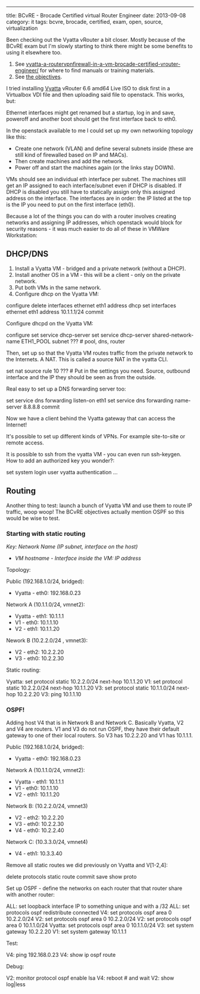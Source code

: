 ---
title: BCvRE - Brocade Certified virtual Router Engineer
date: 2013-09-08
category: it
tags: bcvre, brocade, certified, exam, open, source, virtualization

Been checking out the Vyatta vRouter a bit closer. Mostly because of the BCvRE exam but I'm slowly starting to think there might be some benefits to using it elsewhere too.

1. See [vyatta-a-routervpnfirewall-in-a-vm-brocade-certified-vrouter-engineer/](http://www.guldmyr.com/blog/vyatta-a-routervpnfirewall-in-a-vm-brocade-certified-vrouter-engineer/) for where to find manuals or training materials.
2. See [the objectives](http://www.guldmyr.com/blog/?p=2041).

I tried installing [Vyatta](http://vyatta.com/ "http://vyatta.com/") vRouter 6.6 amd64 Live ISO to disk first in a Virtualbox VDI file and then uploading said file to openstack. This works, but:

Ethernet interfaces might get renamed but a startup, log in and save, poweroff and another boot should get the first interface back to eth0.

In the openstack available to me I could set up my own networking topology like this:

- Create one network (VLAN) and define several subnets inside (these are still kind of firewalled based on IP and MACs).
- Then create machines and add the network.
- Power off and start the machines again (or the links stay DOWN).

VMs should see an individual eth interface per subnet. The machines still get an IP assigned to each interface/subnet even if DHCP is disabled. If DHCP is disabled you still have to statically assign only this assigned address on the interface. The interfaces are in order: the IP listed at the top is the IP you need to put on the first interface (eth0).

Because a lot of the things you can do with a router involves creating networks and assigning IP addresses, which openstack would block for security reasons - it was much easier to do all of these in VMWare Workstation:

## **DHCP/DNS**

1. Install a Vyatta VM - bridged and a private network (without a DHCP).
2. Install another OS in a VM - this will be a client - only on the private network.
3. Put both VMs in the same network.
4. Configure dhcp on the Vyatta VM:

configure
delete interfaces ethernet eth1 address dhcp 
set interfaces ethernet eth1 address 10.1.1.1/24
commit

Configure dhcpd on the Vyatta VM:

configure
set service dhcp-server
set service dhcp-server shared-network-name ETH1\_POOL subnet ??? # pool, dns, router

Then, set up so that the Vyatta VM routes traffic from the private network to the Internets. A NAT. This is called a source NAT in the vyatta CLI.

set nat source rule 10 ??? # Put in the settings you need. Source, outbound interface and the IP they should be seen as from the outside.

Real easy to set up a DNS forwarding server too:

set service dns forwarding listen-on eth1 
set service dns forwarding name-server 8.8.8.8
commit

Now we have a client behind the Vyatta gateway that can access the Internet!

It's possible to set up different kinds of VPNs. For example site-to-site or remote access.

It is possible to ssh from the vyatta VM - you can even run ssh-keygen. How to add an authorized key you wonder?:

set system login user vyatta authentication ...

## Routing

Another thing to test: launch a bunch of Vyatta VM and use them to route IP traffic, woop woop! The BCvRE objectives actually mention OSPF so this would be wise to test.

### Starting with static routing

_Key: Network Name (IP subnet, interface on the host)_

- _VM hostname - Interface inside the VM: IP address_

Topology:

Public (192.168.1.0/24, bridged):

- Vyatta - eth0: 192.168.0.23

Network A (10.1.1.0/24, vmnet2):

- Vyatta - eth1: 10.1.1.1
- V1 - eth0: 10.1.1.10
- V2 - eth1: 10.1.1.20

Nework B (10.2.2.0/24 , vmnet3):

- V2 - eth2: 10.2.2.20
- V3 - eth0: 10.2.2.30

Static routing:

Vyatta: set protocol static 10.2.2.0/24 next-hop 10.1.1.20
V1: set protocol static 10.2.2.0/24 next-hop 10.1.1.20
V3: set protocol static 10.1.1.0/24 next-hop 10.2.2.20
V3: ping 10.1.1.10

### OSPF!

Adding host V4 that is in Network B and Network C. Basically Vyatta, V2 and V4 are routers. V1 and V3 do not run OSPF, they have their default gateway to one of their local routers. So V3 has 10.2.2.20 and V1 has 10.1.1.1.

Public (192.168.1.0/24, bridged):

- Vyatta - eth0: 192.168.0.23

Network A (10.1.1.0/24, vmnet2):

- Vyatta - eth1: 10.1.1.1
- V1 - eth0: 10.1.1.10
- V2 - eth1: 10.1.1.20

Network B: (10.2.2.0/24, vmnet3)

- V2 - eth2: 10.2.2.20
- V3 - eth0: 10.2.2.30
- V4 - eth0: 10.2.2.40

Network C: (10.3.3.0/24, vmnet4)

- V4 - eth1: 10.3.3.40

Remove all static routes we did previously on Vyatta and V\[1-2,4\]:

delete protocols static route
commit
save
show proto

Set up OSPF - define the networks on each router that that router share with another router:

ALL: set loopback interface IP to something unique and with a /32
ALL: set protocols ospf redistribute connected
V4: set protocols ospf area 0 10.2.2.0/24
V2: set protocols ospf area 0 10.2.2.0/24
V2: set protocols ospf area 0 10.1.1.0/24
Vyatta: set protocols ospf area 0 10.1.1.0/24
V3: set system gateway 10.2.2.20
V1: set system gateway 10.1.1.1

Test:

V4: ping 192.168.0.23
V4: show ip ospf route

Debug:

V2: monitor protocol ospf enable lsa
V4: reboot # and wait
V2: show log|less
